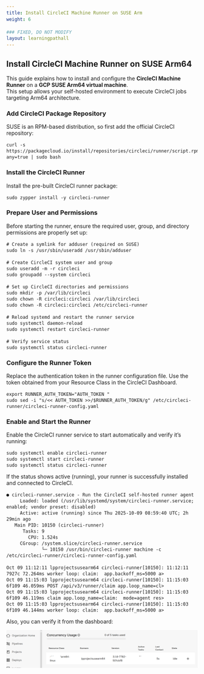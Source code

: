 ```yaml
---
title: Install CircleCI Machine Runner on SUSE Arm
weight: 6

### FIXED, DO NOT MODIFY
layout: learningpathall
---
```


## Install CircleCI Machine Runner on SUSE Arm64

This guide explains how to install and configure the **CircleCI Machine Runner** on a **GCP SUSE Arm64 virtual machine**.  
This setup allows your self-hosted environment to execute CircleCI jobs targeting Arm64 architecture.

### Add CircleCI Package Repository

SUSE is an RPM-based distribution, so first add the official CircleCI repository:

```console
curl -s https://packagecloud.io/install/repositories/circleci/runner/script.rpm.sh?any=true | sudo bash
```

### Install the CircleCI Runner
Install the pre-built CircleCI runner package:

```console
sudo zypper install -y circleci-runner
```
### Prepare User and Permissions
Before starting the runner, ensure the required user, group, and directory permissions are properly set up:

```console
# Create a symlink for adduser (required on SUSE)
sudo ln -s /usr/sbin/useradd /usr/sbin/adduser

# Create CircleCI system user and group
sudo useradd -m -r circleci
sudo groupadd --system circleci

# Set up CircleCI directories and permissions
sudo mkdir -p /var/lib/circleci
sudo chown -R circleci:circleci /var/lib/circleci
sudo chown -R circleci:circleci /etc/circleci-runner

# Reload systemd and restart the runner service
sudo systemctl daemon-reload
sudo systemctl restart circleci-runner

# Verify service status
sudo systemctl status circleci-runner
```

### Configure the Runner Token

Replace the authentication token in the runner configuration file.
Use the token obtained from your Resource Class in the CircleCI Dashboard.

```console
export RUNNER_AUTH_TOKEN="AUTH_TOKEN "
sudo sed -i "s/<< AUTH_TOKEN >>/$RUNNER_AUTH_TOKEN/g" /etc/circleci-runner/circleci-runner-config.yaml
```

### Enable and Start the Runner
Enable the CircleCI runner service to start automatically and verify it’s running:

```console
sudo systemctl enable circleci-runner
sudo systemctl start circleci-runner
sudo systemctl status circleci-runner
```

If the status shows active (running), your runner is successfully installed and connected to CircleCI.

```output
● circleci-runner.service - Run the CircleCI self-hosted runner agent
     Loaded: loaded (/usr/lib/systemd/system/circleci-runner.service; enabled; vendor preset: disabled)
     Active: active (running) since Thu 2025-10-09 08:59:40 UTC; 2h 29min ago
   Main PID: 10150 (circleci-runner)
      Tasks: 9
        CPU: 1.524s
     CGroup: /system.slice/circleci-runner.service
             └─ 10150 /usr/bin/circleci-runner machine -c /etc/circleci-runner/circleci-runner-config.yaml

Oct 09 11:12:11 lpprojectsusearm64 circleci-runner[10150]: 11:12:11 7927c 72.264ms worker loop: claim:  app.backoff_ms=5000 a>
Oct 09 11:15:03 lpprojectsusearm64 circleci-runner[10150]: 11:15:03 6f109 46.059ms POST /api/v3/runner/claim app.loop_name=cl>
Oct 09 11:15:03 lpprojectsusearm64 circleci-runner[10150]: 11:15:03 6f109 46.119ms claim app.loop_name=claim:  mode=agent res>
Oct 09 11:15:03 lpprojectsusearm64 circleci-runner[10150]: 11:15:03 6f109 46.144ms worker loop: claim:  app.backoff_ms=5000 a>
```
Also, you can verify it from the dashboard:

![Self-Hosted Runners alt-text#center](images/dashboard.png "Figure 1: Self-Hosted Runners ")
